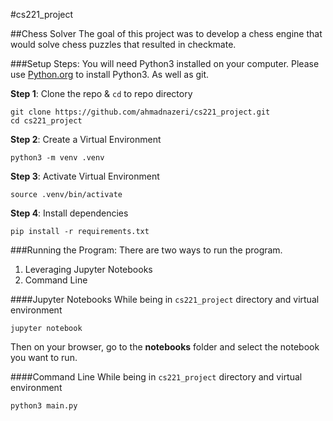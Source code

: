 #cs221_project

##Chess Solver
The goal of this project was to develop a chess engine that would solve chess puzzles that resulted in checkmate. 

###Setup Steps:
You will need Python3 installed on your computer. Please use [Python.org](https://www.python.org/downloads/) to install Python3. As well as git.


**Step 1**: Clone the repo & `cd` to repo directory
```
git clone https://github.com/ahmadnazeri/cs221_project.git
cd cs221_project
```

**Step 2**: Create a Virtual Environment
```
python3 -m venv .venv
```

**Step 3**: Activate Virtual Environment
```
source .venv/bin/activate
```

**Step 4**: Install dependencies
```
pip install -r requirements.txt
```


###Running the Program:
There are two ways to run the program.
1. Leveraging Jupyter Notebooks
2. Command Line

####Jupyter Notebooks
While being in `cs221_project` directory and virtual environment
```
jupyter notebook
```
Then on your browser, go to the **notebooks** folder and select the notebook you want to run. 


####Command Line
While being in `cs221_project` directory and virtual environment
```
python3 main.py
```
